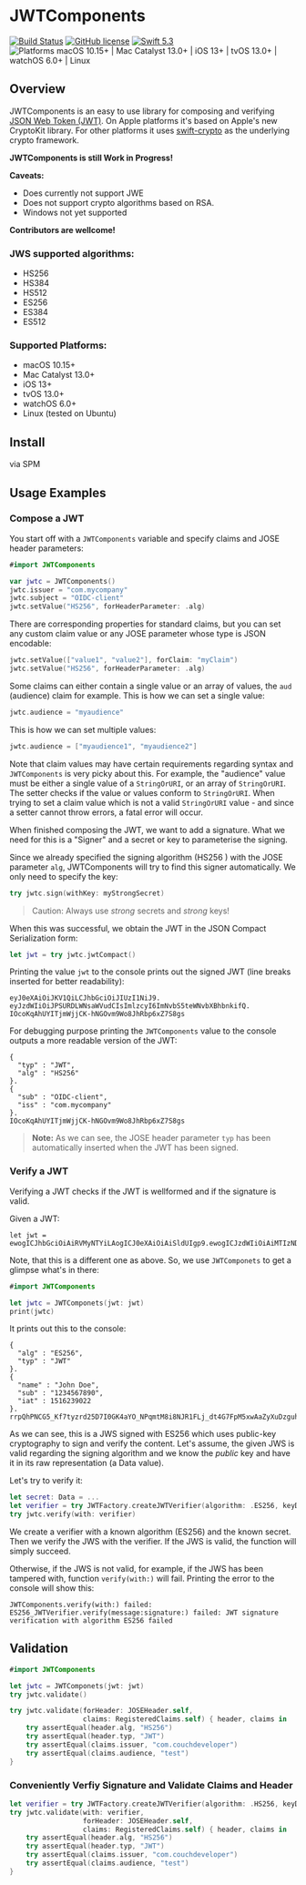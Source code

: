 # JWTComponents

[![Build Status](https://github.com/couchdeveloper/JWTComponents/workflows/Build/badge.svg?branch=main)](https://github.com/couchdeveloper/JWTComponents/actions) [![GitHub license](https://img.shields.io/badge/License-Apache%202.0-blue.svg)](http://www.apache.org/licenses/LICENSE-2.0) [![Swift 5.3](https://img.shields.io/badge/Swift-5.3-orange.svg?style=flat)](https://developer.apple.com/swift/) ![Platforms macOS 10.15+ | Mac Catalyst 13.0+ | iOS 13+ | tvOS 13.0+ | watchOS 6.0+ | Linux ](https://img.shields.io/badge/Platform-macOS%2010.15%2B%20%7C%20Mac%20Catalyst%2013.0%2B%20%7C%20iOS%2013%2B%20%7C%20tvOS%2013.0%2B%20%7C%20watchOS%206.0%2B%20%7C%20Linux%20-brightgreen)

## Overview

JWTComponents is an easy to use library for composing and verifying [JSON Web Token (JWT)](https://tools.ietf.org/html/rfc7519). On Apple platforms it's based on Apple's new CryptoKit library. For other platforms it uses [swift-crypto](https://github.com/apple/swift-crypto) as the underlying crypto framework.

**JWTComponents is still Work in Progress!**


**Caveats:**
- Does currently not support JWE
- Does not support crypto algorithms based on RSA.
- Windows not yet supported

**Contributors are wellcome!**

### JWS supported algorithms:
  - HS256
  - HS384
  - HS512
  - ES256
  - ES384
  - ES512

### Supported Platforms:
- macOS 10.15+
- Mac Catalyst 13.0+
- iOS 13+
- tvOS 13.0+
- watchOS 6.0+
- Linux (tested on Ubuntu)

## Install
via SPM

## Usage Examples
### Compose a JWT

You start off with a `JWTComponents` variable and specify claims and JOSE header parameters:

```Swift
#import JWTComponents

var jwtc = JWTComponents()
jwtc.issuer = "com.mycompany"
jwtc.subject = "OIDC-client"
jwtc.setValue("HS256", forHeaderParameter: .alg)
```

There are corresponding properties for standard claims, but you can set any custom claim value or any JOSE parameter whose type is JSON encodable:
```Swift
jwtc.setValue(["value1", "value2"], forClaim: "myClaim")
jwtc.setValue("HS256", forHeaderParameter: .alg)
```
Some claims can either contain a single value or an array of values, the `aud` (audience) claim for example.
This is how we can set a single value:

```Swift
jwtc.audience = "myaudience"
```
This is how we can set multiple values:
```Swift
jwtc.audience = ["myaudience1", "myaudience2"]
```
Note that claim values may have certain requirements regarding syntax and `JWTComponents` is very picky about this. For example, the "audience" value must be either a single value of a `StringOrURI`, or an array of `StringOrURI`. The setter checks if the value or values conform to `StringOrURI`. When trying to set a claim value which is not a valid `StringOrURI` value - and since a setter cannot throw errors, a fatal error will occur.

When finished composing the JWT, we want to add a signature. What we need for this is a "Signer" and a secret or key to parameterise the signing.

Since we already specified the signing algorithm (HS256 ) with the JOSE parameter `alg`,  JWTComponents will try to find this signer automatically. We only need to specify the key:

```Swift
try jwtc.sign(withKey: myStrongSecret)
```
> Caution: Always use _strong_ secrets and _strong_ keys!


When this was successful, we obtain the JWT in the JSON Compact Serialization form:
```Swift
let jwt = try jwtc.jwtCompact()
```

Printing the value `jwt` to the console prints out the signed JWT (line breaks inserted for better readability):

    eyJ0eXAiOiJKV1QiLCJhbGciOiJIUzI1NiJ9.
    eyJzdWIiOiJPSURDLWNsaWVudCIsImlzcyI6ImNvbS5teWNvbXBhbnkifQ.
    IOcoKqAhUYITjmWjjCK-hNGOvm9Wo8JhRbp6xZ7S8gs

For debugging purpose printing the `JWTComponents` value to the console outputs a more readable version of the JWT:
```Console
{
  "typ" : "JWT",
  "alg" : "HS256"
}.
{
  "sub" : "OIDC-client",
  "iss" : "com.mycompany"
}.
IOcoKqAhUYITjmWjjCK-hNGOvm9Wo8JhRbp6xZ7S8gs

```

> **Note:**
As we can see, the JOSE header parameter `typ` has been automatically inserted when the JWT has been signed.


### Verify a JWT

Verifying a JWT checks if the JWT is wellformed and if the signature is valid.

Given a JWT:
```
let jwt = ewogICJhbGciOiAiRVMyNTYiLAogICJ0eXAiOiAiSldUIgp9.ewogICJzdWIiOiAiMTIzNDU2Nzg5MCIsCiAgIm5hbWUiOiAiSm9obiBEb2UiLAogICJpYXQiOiAxNTE2MjM5MDIyCn0.rrpQhPNCG5_Kf7tyzrd25D7I0GK4aYO_NPqmtM8i8NJR1FLj_dt4G7FpM5xwAaZyXuDzguhKHupoABpHYVRNxQ
```
Note, that this is a different one as above. So, we use `JWTComponets` to get a glimpse what's in there:
```Swift
#import JWTComponents

let jwtc = JWTComponets(jwt: jwt)
print(jwtc)
```

It prints out this to the console:
```console
{
  "alg" : "ES256",
  "typ" : "JWT"
}.
{
  "name" : "John Doe",
  "sub" : "1234567890",
  "iat" : 1516239022
}.
rrpQhPNCG5_Kf7tyzrd25D7I0GK4aYO_NPqmtM8i8NJR1FLj_dt4G7FpM5xwAaZyXuDzguhKHupoABpHYVRNxQ
```

As we can see, this is a JWS signed with ES256 which uses public-key cryptography to sign and verify the content. Let's assume, the given JWS is valid regarding the signing algorithm and we know the _public_ key and have it in its raw representation (a Data value).

Let's try to verify it:

```Swift
let secret: Data = ...
let verifier = try JWTFactory.createJWTVerifier(algorithm: .ES256, keyData: secret)
try jwtc.verify(with: verifier)
```

We create a verifier with a known algorithm (ES256) and the known secret. Then we verify the JWS with the verifier. If the JWS is valid, the function will simply succeed.

Otherwise, if the JWS is not valid, for example, if the JWS has been tampered with, function `verify(with:)` will fail. Printing the error to the console will show this:

```console
JWTComponents.verify(with:) failed: ES256_JWTVerifier.verify(message:signature:) failed: JWT signature verification with algorithm ES256 failed
```

## Validation

 ```Swift
 #import JWTComponents

 let jwtc = JWTComponets(jwt: jwt)
 try jwtc.validate()

 try jwtc.validate(forHeader: JOSEHeader.self,
                   claims: RegisteredClaims.self) { header, claims in
     try assertEqual(header.alg, "HS256")
     try assertEqual(header.typ, "JWT")
     try assertEqual(claims.issuer, "com.couchdeveloper")
     try assertEqual(claims.audience, "test")
 }


```
### Conveniently Verfiy Signature and Validate Claims and Header

```Swift
let verifier = try JWTFactory.createJWTVerifier(algorithm: .HS256, keyData: keyData)
try jwtc.validate(with: verifier,
                  forHeader: JOSEHeader.self,
                  claims: RegisteredClaims.self) { header, claims in
    try assertEqual(header.alg, "HS256")
    try assertEqual(header.typ, "JWT")
    try assertEqual(claims.issuer, "com.couchdeveloper")
    try assertEqual(claims.audience, "test")
}
```
